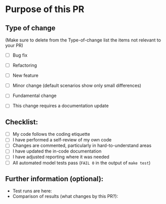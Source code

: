 # Purpose of this PR


## Type of change

(Make sure to delete from the Type-of-change list the items not relevant to your PR)

- [ ] Bug fix 
- [ ] Refactoring
- [ ] New feature 
- [ ] Minor change (default scenarios show only small differences)
- [ ] Fundamental change
- [ ] This change requires a documentation update


## Checklist:

- [ ] My code follows the coding etiquette
- [ ] I have performed a self-review of my own code
- [ ] Changes are commented, particularly in hard-to-understand areas
- [ ] I have updated the in-code documentation
- [ ] I have adjusted reporting where it was needed
- [ ] All automated model tests pass (`FAIL 0` in the output of `make test`)

## Further information (optional):

* Test runs are here: 
* Comparison of results (what changes by this PR?): 

